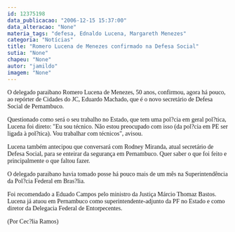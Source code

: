 ```yaml
---
id: 12375198
data_publicacao: "2006-12-15 15:37:00"
data_alteracao: "None"
materia_tags: "defesa, Ednaldo Lucena, Margareth Menezes"
categoria: "Notícias"
title: "Romero Lucena de Menezes confirmado na Defesa Social"
sutia: "None"
chapeu: "None"
autor: "jamildo"
imagem: "None"
---
```

<p><span style="font-family: Verdana;">O delegado paraibano Romero Lucena de Menezes, 50 anos,&nbsp;confirmou, agora h&aacute; pouco, ao rep&oacute;rter de Cidades do JC, Eduardo Machado, que&nbsp;&eacute; o novo secret&aacute;rio de Defesa Social de Pernambuco.</span></p>
<p><span style="font-family: Verdana;">Questionado como ser&aacute; o seu trabalho no Estado, que tem uma pol?cia em geral pol?tica, Lucena foi direto: "Eu sou t&eacute;cnico. N&atilde;o estou preocupado com isso (da pol?cia em PE ser ligada &agrave; pol?tica). Vou trabalhar com t&eacute;cnicos", avisou.</span></p>
<p><span style="font-family: Verdana;">Lucena tamb&eacute;m antecipou que conversar&aacute; com Rodney Miranda, atual secret&aacute;rio de Defesa Social, para se enteirar da seguran&ccedil;a em Pernambuco. Quer saber o que foi feito e principalmente o que faltou fazer. </span></p>
<p><span style="font-family: Verdana;">O delegado paraibano havia tomado posse h&aacute; pouco mais de um m&ecirc;s na Superintend&ecirc;ncia da Pol?cia Federal em Bras?lia.&nbsp;</span></p>
<p><span style="font-family: Verdana;">Foi recomendado a Eduado Campos pelo ministro da Justi&ccedil;a M&aacute;rcio Thomaz Bastos. Lucena j&aacute;&nbsp;atuou em Pernambuco como superintendente-adjunto da PF no Estado e como diretor da Delegacia Federal de Entorpecentes.</span></p>
<p><span style="font-family: Verdana;">(Por Cec?lia Ramos)</span></p>
